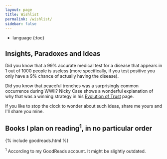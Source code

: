 ```yaml
---
layout: page
title: Wishlist
permalink: /wishlist/
sidebar: false
---
```


* language
{:toc}

## Insights, Paradoxes and Ideas

Did you know that a 99% accurate medical test for a disease that appears in 1 out of 1000 people is useless (more specifically, if you test positive you only have a 9% chance of actually having the disease).

Did you know that peaceful trenches was a surprisingly common occurrence during WWII? Nicky Case shows a wonderful explanation of why that was a winning strategy in his [Evolution of Trust](http://ncase.me/trust/) page.

If you like to stop the clock to wonder about such ideas, share me yours and I'll share you mine.

## Books I plan on reading<sup>1</sup>, in no particular order

<!--
I've compiled this list using [goodreads](https://www.goodreads.com/{{ site.author.goodreads }}).
-->

{% include goodreads.html %}

<sup>1</sup> According to my GoodReads account. It might be slightly outdated.
